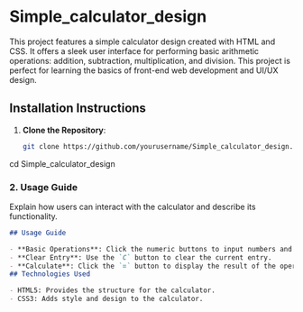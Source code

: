 # Simple_calculator_design
This project features a simple calculator design created with HTML and CSS. It offers a sleek user interface for performing basic arithmetic operations: addition, subtraction, multiplication, and division. This project is perfect for learning the basics of front-end web development and UI/UX design.
## Installation Instructions

1. **Clone the Repository**:
   ```bash
   git clone https://github.com/yourusername/Simple_calculator_design.git
cd Simple_calculator_design

### 2. **Usage Guide**

Explain how users can interact with the calculator and describe its functionality.

```markdown
## Usage Guide

- **Basic Operations**: Click the numeric buttons to input numbers and use the operation buttons (`+`, `-`, `*`, `/`) to perform calculations.
- **Clear Entry**: Use the `C` button to clear the current entry.
- **Calculate**: Click the `=` button to display the result of the operation.
## Technologies Used

- HTML5: Provides the structure for the calculator.
- CSS3: Adds style and design to the calculator.
